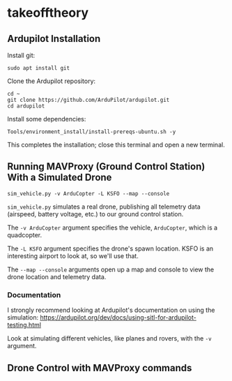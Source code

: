 # takeofftheory

## Ardupilot Installation

Install git:
```
sudo apt install git
```
Clone the Ardupilot repository:
```
cd ~
git clone https://github.com/ArduPilot/ardupilot.git
cd ardupilot
```
Install some dependencies:
```
Tools/environment_install/install-prereqs-ubuntu.sh -y
```
This completes the installation; close this terminal and open a new terminal. 

## Running MAVProxy (Ground Control Station) With a Simulated Drone

```
sim_vehicle.py -v ArduCopter -L KSFO --map --console
```

`sim_vehicle.py` simulates a real drone, publishing all telemetry data (airspeed, battery voltage, etc.) to our ground control station. 

The `-v ArduCopter` argument specifies the vehicle, `ArduCopter`, which is a quadcopter. 

The `-L KSFO` argument specifies the drone's spawn location. KSFO is an interesting airport to look at, so we'll use that. 

The `--map --console` arguments open up a map and console to view the drone location and telemetry data.

### Documentation
I strongly recommend looking at Ardupilot's documentation on using the simulation: https://ardupilot.org/dev/docs/using-sitl-for-ardupilot-testing.html

Look at simulating different vehicles, like planes and rovers, with the `-v` argument. 

## Drone Control with MAVProxy commands

